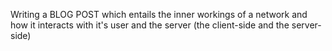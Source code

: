 Writing a BLOG POST which entails the inner workings of a network and how it interacts with it's user and the server (the client-side and the server-side)
